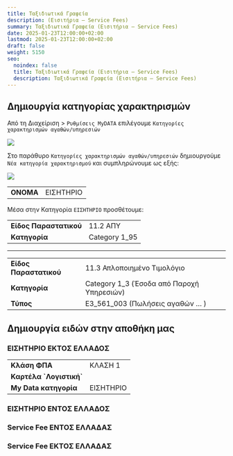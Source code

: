 ```yaml
---
title: Ταξιδιωτικά Γραφεία
description: (Εισιτήρια – Service Fees)
summary: Ταξιδιωτικά Γραφεία (Εισιτήρια – Service Fees)
date: 2025-01-23T12:00:00+02:00
lastmod: 2025-01-23T12:00:00+02:00
draft: false
weight: 5150
seo:
  noindex: false
  title: Ταξιδιωτικά Γραφεία (Εισιτήρια – Service Fees)
  description: Ταξιδιωτικά Γραφεία (Εισιτήρια – Service Fees)
---
```

## Δημιουργία κατηγορίας χαρακτηρισμών

Από τη Διαχείριση > `Ρυθμίσεις MyDATA` επιλέγουμε `Κατηγορίες χαρακτηρισμών αγαθών/υπηρεσιών`

![](/images/autotimolgisi-01.png)

Στο παράθυρο `Κατηγορίες χαρακτηρισμών αγαθών/υπηρεσιών` δημιουργούμε `Νέα κατηγορία χαρακτηρισμού` και συμπληρώνουμε ως εξής:

![](/images/tickets-01.jpg)

|           |           |
| --------- | --------- |
| **ΟΝΟΜΑ** | ΕΙΣΗΤΗΡΙΟ |

Μέσα στην Κατηγορία `ΕΙΣΗΤΗΡΙΟ` προσθέτουμε:

|                        |               |
| ---------------------- | ------------- |
| **Είδος Παραστατικού** | 11.2 ΑΠΥ      |
| **Κατηγορία**          | Category 1_95 |

- - -

|                        |                                           |
| ---------------------- | ----------------------------------------- |
| **Είδος Παραστατικού** | 11.3 Απλοποιημένο Τιμολόγιο               |
| **Κατηγορία**          | Category 1_3 (Έσοδα από Παροχή Υπηρεσιών) |
| **Τύπος**              | Ε3_561_003 (Πωλήσεις αγαθών … )           |

## Δημιουργία ειδών στην αποθήκη μας

### ΕΙΣΗΤΗΡΙΟ ΕΚΤΟΣ ΕΛΛΑΔΟΣ

|                           |           |
| ------------------------- | --------- |
| **Κλάση ΦΠΑ**             | ΚΛΑΣΗ 1   |
| **Καρτέλα \`Λογιστική\`** |           |
| **My Data κατηγορία**     | ΕΙΣΗΤΗΡΙΟ |

### ΕΙΣΗΤΗΡΙΟ ΕΝΤΟΣ ΕΛΛΑΔΟΣ

### Service Fee ΕΝΤΟΣ ΕΛΛΑΔΑΣ

### Service Fee ΕΚΤΟΣ ΕΛΛΑΔΑΣ
